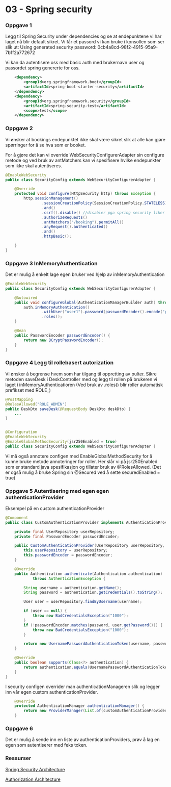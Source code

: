 # 03 - Spring security

### Oppgave 1

Legg til Spring Security under dependencies og se at endepunktene vi har laget nå blir default sikret. Vi får et passord vi kan bruke i konsollen som ser slik ut: Using generated security password: 0cb4a8cd-98f2-4915-95a9-7b1f2a772672

Vi kan da autentisere oss med basic auth med brukernavn user og passordet spring genererte for oss. 

```xml
    <dependency>
        <groupId>org.springframework.boot</groupId>
        <artifactId>spring-boot-starter-security</artifactId>
    </dependency>
    <dependency>
        <groupId>org.springframework.security</groupId>
        <artifactId>spring-security-test</artifactId>
        <scope>test</scope>
    </dependency>
```

### Oppgave 2 
Vi ønsker at bookings endepunktet ikke skal være sikret slik at alle kan gjøre spørringer for å se hva som er booket. 

For å gjøre det kan vi override WebSecurityConfigurerAdapter sin configure metode og ved bruk av antMatchers kan vi spesifisere hvilke endepunkter som ikke skal autentiseres. 

```java
@EnableWebSecurity
public class SecurityConfig extends WebSecurityConfigurerAdapter {

    @Override
    protected void configure(HttpSecurity http) throws Exception {
        http.sessionManagement()
                .sessionCreationPolicy(SessionCreationPolicy.STATELESS)
                .and()
                .csrf().disable() //disabler pga spring security liker ikke kall fra Postman uten videre
                .authorizeRequests()
                .antMatchers("/booking").permitAll()
                .anyRequest().authenticated()
                .and()
                .httpBasic();

    }
}
```

### Oppgave 3 InMemoryAuthentication
Det er mulig å enkelt lage egen bruker ved hjelp av inMemoryAuthentication 


```java
@EnableWebSecurity
public class SecurityConfig extends WebSecurityConfigurerAdapter {

    @Autowired
    public void configureGlobal(AuthenticationManagerBuilder auth) throws Exception {
        auth.inMemoryAuthentication()
                .withUser("user1").password(passwordEncoder().encode("password"))
                .roles();
    }

    @Bean
    public PasswordEncoder passwordEncoder() {
        return new BCryptPasswordEncoder();
    }
}
```

### Oppgave 4 Legg til rollebasert autorization

Vi ønsker å begrense hvem som har tilgang til oppretting av pulter. Sikre metoden saveDesk i DeskController med og legg til rollen på brukeren vi laget i inMemoryAuthenticatioren (Ved bruk av .roles() blir roller automatisk prefikset med ROLE_) 
```java
@PostMapping
@RolesAllowed("ROLE_ADMIN")
public DeskDto saveDesk(@RequestBody DeskDto deskDto) {
    ...
}


@Configuration
@EnableWebSecurity
@EnableGlobalMethodSecurity(jsr250Enabled = true)
public class SecurityConfig extends WebSecurityConfigurerAdapter {
```
Vi må også annotere configen med EnableGlobalMethodSecurity for å kunne bruke metode annoteringer for roller. Her slår vi på jsr250Enabled som er standard java spesifikasjon og tillater bruk av @RolesAllowed. (Det er også mulig å bruke Spring sin @Secured ved å sette securedEnabled = true)

### Oppgave 5 Autentisering med egen egen authenticationProvider
Eksempel på en custom authenticationProvider

```java
@Component
public class CustomAuthenticationProvider implements AuthenticationProvider {

    private final UserRepository userRepository;
    private final PasswordEncoder passwordEncoder;

    public CustomAuthenticationProvider(UserRepository userRepository, PasswordEncoder passwordEncoder) {
        this.userRepository = userRepository;
        this.passwordEncoder = passwordEncoder;
    }

    @Override
    public Authentication authenticate(Authentication authentication)
            throws AuthenticationException {

        String username = authentication.getName();
        String password = authentication.getCredentials().toString();

        User user = userRepository.findByUsername(username);

        if (user == null) {
            throw new BadCredentialsException("1000");
        }
        if (!passwordEncoder.matches(password, user.getPassword())) {
            throw new BadCredentialsException("1000");
        }

        return new UsernamePasswordAuthenticationToken(username, password, List.of(new SimpleGrantedAuthority(user.getRole())));
    }

    @Override
    public boolean supports(Class<?> authentication) {
        return authentication.equals(UsernamePasswordAuthenticationToken.class);
    }
}
```

I security configen overrider man authenticationManageren slik og legger inn vår egen custom authenticationProvider.

```java
    @Override
    protected AuthenticationManager authenticationManager() {
        return new ProviderManager(List.of(customAuthenticationProvider));
    }
```

### Oppgave 6 
Det er mulig å sende inn en liste av authenticationProviders, prøv å lag en egen som autentiserer med feks token. 



### Ressurser
[Spring Security Architecture](https://spring.io/guides/topicals/spring-security-architecture)

[Authorization Architecture](https://docs.spring.io/spring-security/site/docs/5.1.x/reference/html5/#authz-arch)
